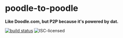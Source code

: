 # poodle-to-poodle

**Like Doodle.com, but P2P because it's powered by dat.**

[![build status](https://api.travis-ci.org/derhuerst/poodle-to-poodle.svg?branch=master)](https://travis-ci.org/derhuerst/poodle-to-poodle)
![ISC-licensed](https://img.shields.io/github/license/derhuerst/poodle-to-poodle.svg)
